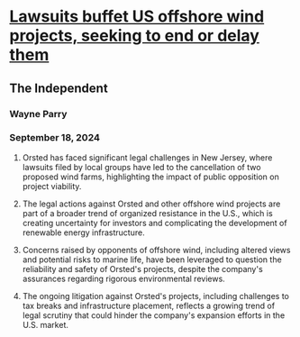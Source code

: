 # [Lawsuits buffet US offshore wind projects, seeking to end or delay them](https://advance.lexis.com/api/document?collection=news&id=urn:contentItem:6D0N-NV41-JCMC-W20H-00000-00&context=1519360)
## The Independent
### Wayne Parry
### September 18, 2024

1. Orsted has faced significant legal challenges in New Jersey, where lawsuits filed by local groups have led to the cancellation of two proposed wind farms, highlighting the impact of public opposition on project viability.

2. The legal actions against Orsted and other offshore wind projects are part of a broader trend of organized resistance in the U.S., which is creating uncertainty for investors and complicating the development of renewable energy infrastructure.

3. Concerns raised by opponents of offshore wind, including altered views and potential risks to marine life, have been leveraged to question the reliability and safety of Orsted's projects, despite the company's assurances regarding rigorous environmental reviews.

4. The ongoing litigation against Orsted's projects, including challenges to tax breaks and infrastructure placement, reflects a growing trend of legal scrutiny that could hinder the company's expansion efforts in the U.S. market.